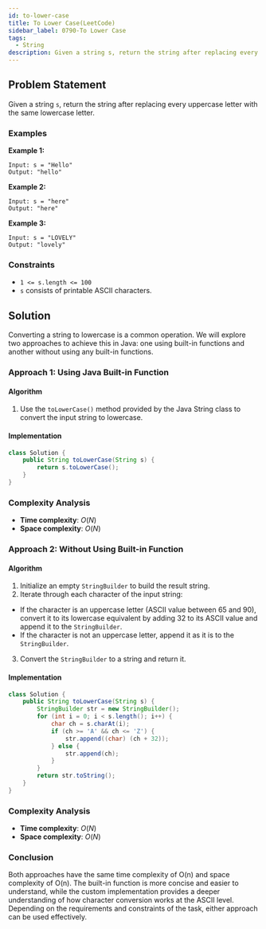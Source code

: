 ```yaml
---
id: to-lower-case
title: To Lower Case(LeetCode)
sidebar_label: 0790-To Lower Case
tags:
  - String
description: Given a string s, return the string after replacing every uppercase letter with the same lowercase letter.
---
```


## Problem Statement

Given a string `s`, return the string after replacing every uppercase letter with the same lowercase letter.

### Examples

**Example 1:**

```plaintext
Input: s = "Hello"
Output: "hello"
```

**Example 2:**

```plaintext
Input: s = "here"
Output: "here"
```

**Example 3:**

```plaintext
Input: s = "LOVELY"
Output: "lovely"
```

### Constraints

- `1 <= s.length <= 100`
- `s` consists of printable ASCII characters.

## Solution

Converting a string to lowercase is a common operation. We will explore two approaches to achieve this in Java: one using built-in functions and another without using any built-in functions.

### Approach 1: Using Java Built-in Function

#### Algorithm

1. Use the `toLowerCase()` method provided by the Java String class to convert the input string to lowercase.

#### Implementation

```Java
class Solution {
    public String toLowerCase(String s) {
        return s.toLowerCase();
    }
}
```

### Complexity Analysis

- **Time complexity**: $O(N)$
- **Space complexity**: $O(N)$

### Approach 2: Without Using Built-in Function

#### Algorithm

1. Initialize an empty `StringBuilder` to build the result string.
2. Iterate through each character of the input string:
* If the character is an uppercase letter (ASCII value between 65 and 90), convert it to its lowercase equivalent by adding 32 to its ASCII value and append it to the `StringBuilder`.
* If the character is not an uppercase letter, append it as it is to the `StringBuilder`.
3. Convert the `StringBuilder` to a string and return it.
  
#### Implementation 

```Java
class Solution {
    public String toLowerCase(String s) {
        StringBuilder str = new StringBuilder();
        for (int i = 0; i < s.length(); i++) {
            char ch = s.charAt(i);
            if (ch >= 'A' && ch <= 'Z') {
                str.append((char) (ch + 32));
            } else {
                str.append(ch);
            }
        }
        return str.toString();
    }
}
```

### Complexity Analysis

- **Time complexity**: $O(N)$
- **Space complexity**: $O(N)$

### Conclusion

Both approaches have the same time complexity of O(n) and space complexity of O(n). The built-in function is more concise and easier to understand, while the custom implementation provides a deeper understanding of how character conversion works at the ASCII level. Depending on the requirements and constraints of the task, either approach can be used effectively.
